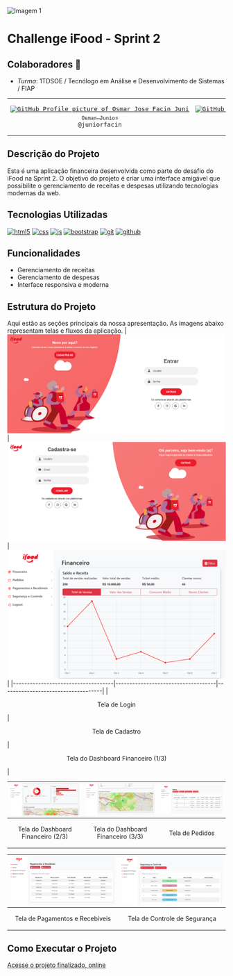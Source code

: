 ﻿![Imagem 1](./images/logo-principal-ifood.svg)
 # Challenge iFood - Sprint 2
## Colaboradores 🤝

- *Turma*: 1TDSOE / Tecnólogo em Análise e Desenvolvimento de Sistemas / FIAP

<table>
<tr>
<td align="center" width="200"><pre><a href="https://github.com/juniorfacin"><img src="https://avatars.githubusercontent.com/u/129279398?v=4" width="200" alt="GitHub Profile picture of Osmar Jose Facin Junior" /><br><sub>Osmar Junior</sub></a><br>@juniorfacin</pre></td>
<td align="center" width="200"><pre><a href="https://github.com/viniciussacardi"><img src="https://avatars.githubusercontent.com/u/143439175?v=4" width="200" alt="GitHub Profile picture of Vinicius Sacardi" /><br><sub>Vinicius Sacardi</sub></a><br>@viniciussacardi</pre></td>
<td align="center" width="200"><pre><a href="https://github.com/vinovieira"><img src="https://avatars.githubusercontent.com/u/127680187?s=400&u=6a8001ef21a16504da936b2643c38de92060b62b&v=4" width="200" alt="GitHub Profile picture of Silvino Vieira" /><br><sub>Silvino Vieira</sub></a><br>@vinovieira</pre></td>
<td align="center" width="200"><pre><a href="https://github.com/JoaoPedroFazzolo"><img src="https://avatars.githubusercontent.com/u/143749763?v=4" width="200" alt="GitHub Profile Picture of João Pedro Fazzolo"/><br><sub>João Pedro Fazzolo</sub></a><br>@JoaoPedroFazzolo</pre></td>
<td align="center" width="200"><pre><a href="https://github.com/biel-martins"><img src="https://avatars.githubusercontent.com/u/166630412?v=4" width="200" alt="GitHub Profile Picture of Gabriel Martins"/><br><sub>Gabriel Martins</sub></a><br>@biel-martins</pre></td>

</tr>
</table>

## Descrição do Projeto
Esta é uma aplicação financeira desenvolvida como parte do desafio do iFood na Sprint 2. O objetivo do projeto é criar uma interface amigável que possibilite o gerenciamento de receitas e despesas utilizando tecnologias modernas da web.

## Tecnologias Utilizadas

<div style="display: inline_block">
  <a href="#" title="HTML5"><img  alt="html5" src="https://img.shields.io/badge/HTML5-E34F26?style=for-the-badge&logo=html5&logoColor=white" /></a>
  <a href="#" title="CSS3"><img  alt="css" src="https://img.shields.io/badge/CSS3-1572B6?style=for-the-badge&logo=css3&logoColor=white" /></a>
  <a href="#" title="JavaScript"><img  alt="js" src="https://img.shields.io/badge/JavaScript-F7DF1E?style=for-the-badge&logo=javascript&logoColor=black" /></a>
    <a href="#" title="Bootstrap"><img  alt="bootstrap" src="https://img.shields.io/badge/Bootstrap-563D7C?style=for-the-badge&logo=bootstrap&logoColor=white" /></a>
  <a href="#" title="Git"><img alt="git" src="https://img.shields.io/badge/GIT-E44C30?style=for-the-badge&logo=git&logoColor=white"></a>
  <a href="#" title="GitHub"><img alt="github" src="https://img.shields.io/badge/GitHub-100000?style=for-the-badge&logo=github&logoColor=white"></a>
</div>

## Funcionalidades
- Gerenciamento de receitas
- Gerenciamento de despesas
- Interface responsiva e moderna

## Estrutura do Projeto
Aqui estão as seções principais da nossa apresentação. As imagens abaixo representam telas e fluxos da aplicação.
| ![Imagem 1](/images/telas/tela-login.png) | ![Imagem 2](images/telas/tela-cadastro.png) | ![Imagem 3](images/telas/tela-fin-1.png) |
|------------------------------------|------------------------------------|------------------------------------|
| <p align="center">Tela de Login</p>              | <p align="center">Tela de Cadastro</p>             | <p align="center">Tela do Dashboard Financeiro (1/3)</p>           |

| ![Imagem 4](images/telas/tela-fin-2.png) | ![Imagem 5](images/telas/tela-fin-3.png) | ![Imagem 6](images/telas/tela-pedidos.png) |
|------------------------------------|------------------------------------|------------------------------------|
| <p align="center">Tela do Dashboard Financeiro (2/3)</p>             | <p align="center">Tela do Dashboard Financeiro (3/3)</p>              | <p align="center">Tela de Pedidos</p>              |

| ![Imagem 4](images/telas/tela-per.png) | ![Imagem 5](images/telas/tela-seguranca.png) |
|------------------------------------|------------------------------------|
| <p align="center">Tela de Pagamentos e Recebíveis</p>              | <p align="center">Tela de Controle de Segurança</p>              |

## Como Executar o Projeto
[Acesse o projeto finalizado, online](https://ifood-challenge-2024.vercel.app/)
